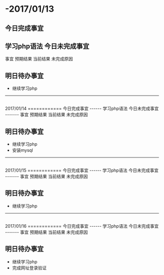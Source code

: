 
-2017/01/13
============
今日完成事宜
------    
学习php语法
今日未完成事宜
-------
事宜 	预期结果 	当前结果 	未完成原因
  
明日待办事宜
----
-    继续学习php
--------------------
<br>
2017/01/14
============
今日完成事宜
------    
学习php语法
今日未完成事宜
-------
事宜 	预期结果 	当前结果 	未完成原因
  
明日待办事宜
----
-    继续学习php
-    安装mysql
--------------------
<br>
2017/01/15
============
今日完成事宜
------    
学习php语法
今日未完成事宜
-------
事宜 	预期结果 	当前结果 	未完成原因
  
明日待办事宜
----
-    继续学习php
--------------------
<br>
2017/01/16
============
今日完成事宜
------    
学习php语法
今日未完成事宜
-------
事宜 	预期结果 	当前结果 	未完成原因
  
明日待办事宜
----
-    继续学习php
-   完成网址登录验证
